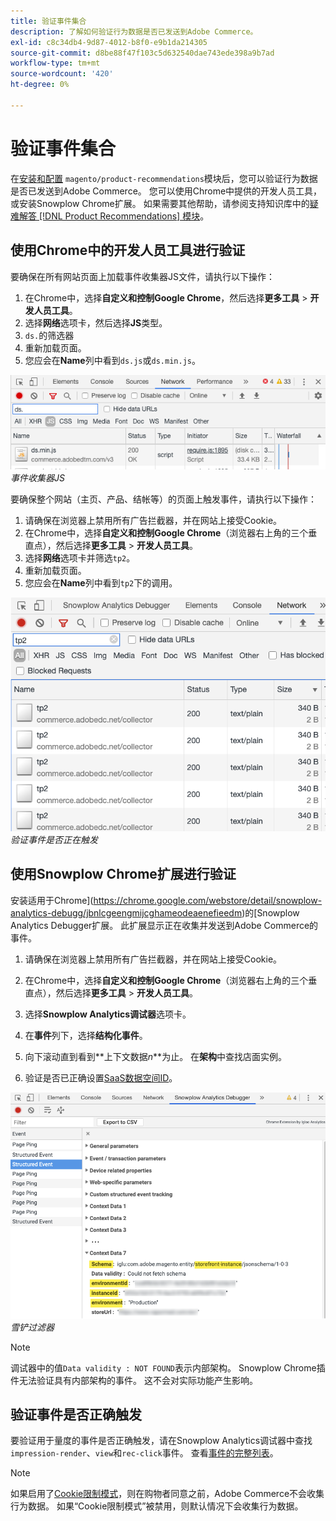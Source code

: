 ```yaml
---
title: 验证事件集合
description: 了解如何验证行为数据是否已发送到Adobe Commerce。
exl-id: c8c34db4-9d87-4012-b8f0-e9b1da214305
source-git-commit: d8be88f47f103c5d632540dae743ede398a9b7ad
workflow-type: tm+mt
source-wordcount: '420'
ht-degree: 0%

---
```


# 验证事件集合

在[安装和配置](install-configure.md) `magento/product-recommendations`模块后，您可以验证行为数据是否已发送到Adobe Commerce。 您可以使用Chrome中提供的开发人员工具，或安装Snowplow Chrome扩展。 如果需要其他帮助，请参阅支持知识库中的[疑难解答 [!DNL Product Recommendations] 模块](https://experienceleague.adobe.com/docs/commerce-knowledge-base/kb/troubleshooting/miscellaneous/troubleshoot-product-recommendations-module-in-magento-commerce.html)。

## 使用Chrome中的开发人员工具进行验证

要确保在所有网站页面上加载事件收集器JS文件，请执行以下操作：

1. 在Chrome中，选择&#x200B;**自定义和控制Google Chrome**，然后选择&#x200B;**更多工具** > **开发人员工具**。
1. 选择&#x200B;**网络**&#x200B;选项卡，然后选择&#x200B;**JS**&#x200B;类型。
1. `ds.`的筛选器
1. 重新加载页面。
1. 您应会在&#x200B;**Name**&#x200B;列中看到`ds.js`或`ds.min.js`。

![事件收集器JS](assets/filter-ds.png)
_事件收集器JS_

要确保整个网站（主页、产品、结帐等）的页面上触发事件，请执行以下操作：

1. 请确保在浏览器上禁用所有广告拦截器，并在网站上接受Cookie。
1. 在Chrome中，选择&#x200B;**自定义和控制Google Chrome**（浏览器右上角的三个垂直点），然后选择&#x200B;**更多工具** > **开发人员工具**。
1. 选择&#x200B;**网络**&#x200B;选项卡并筛选`tp2`。
1. 重新加载页面。
1. 您应会在&#x200B;**Name**&#x200B;列中看到`tp2`下的调用。

![正在触发事件](assets/filter-tp2.png)
_验证事件是否正在触发_

## 使用Snowplow Chrome扩展进行验证

安装适用于Chrome](https://chrome.google.com/webstore/detail/snowplow-analytics-debugg/jbnlcgeengmijcghameodeaenefieedm)的[Snowplow Analytics Debugger扩展。 此扩展显示正在收集并发送到Adobe Commerce的事件。

1. 请确保在浏览器上禁用所有广告拦截器，并在网站上接受Cookie。

1. 在Chrome中，选择&#x200B;**自定义和控制Google Chrome**（浏览器右上角的三个垂直点），然后选择&#x200B;**更多工具** > **开发人员工具**。

1. 选择&#x200B;**Snowplow Analytics调试器**&#x200B;选项卡。

1. 在&#x200B;**事件**&#x200B;列下，选择&#x200B;**结构化事件**。

1. 向下滚动直到看到&#x200B;**上下文数据&#x200B;_n_**为止。 在&#x200B;**架构**中查找店面实例。

1. 验证是否已正确设置[SaaS数据空间ID](https://experienceleague.adobe.com/docs/commerce-admin/config/services/saas.html)。

![雪铲过滤器](assets/snowplow-filter.png)
_雪铲过滤器_

>[!NOTE]
>
> 调试器中的值`Data validity : NOT FOUND`表示内部架构。 Snowplow Chrome插件无法验证具有内部架构的事件。 这不会对实际功能产生影响。

## 验证事件是否正确触发

要验证用于量度的事件是否正确触发，请在Snowplow Analytics调试器中查找`impression-render`、`view`和`rec-click`事件。 查看[事件的完整列表](https://experienceleague.adobe.com/docs/commerce-merchant-services/product-recommendations/developer/events.html)。

>[!NOTE]
>
> 如果启用了[Cookie限制模式](https://experienceleague.adobe.com/docs/commerce-admin/start/compliance/privacy/compliance-cookie-law.html)，则在购物者同意之前，Adobe Commerce不会收集行为数据。 如果“Cookie限制模式”被禁用，则默认情况下会收集行为数据。
